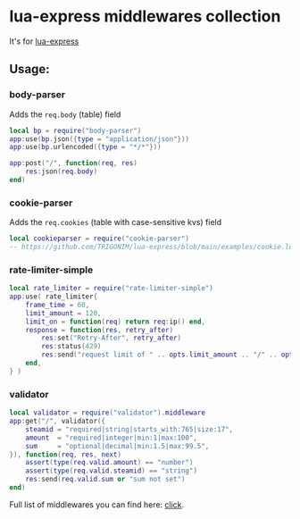 # lua-express middlewares collection

It's for [lua-express](https://github.com/TRIGONIM/lua-express)

## Usage:

### body-parser

Adds the `req.body` (table) field

```lua
local bp = require("body-parser")
app:use(bp.json({type = "application/json"}))
app:use(bp.urlencoded({type = "*/*"}))

app:post("/", function(req, res)
	res:json(req.body)
end)
```

### cookie-parser

Adds the `req.cookies` (table with case-sensitive kvs) field

```lua
local cookieparser = require("cookie-parser")
-- https://github.com/TRIGONIM/lua-express/blob/main/examples/cookie.lua
```

### rate-limiter-simple

```lua
local rate_limiter = require("rate-limiter-simple")
app:use( rate_limiter{
	frame_time = 60,
	limit_amount = 120,
	limit_on = function(req) return req:ip() end,
	response = function(res, retry_after)
		res:set("Retry-After", retry_after)
		res:status(429)
		res:send("request limit of " .. opts.limit_amount .. "/" .. opts.frame_time .. "s exceeded")
	end,
} )
```

### validator

```lua
local validator = require("validator").middleware
app:get("/", validator({
	steamid = "required|string|starts_with:765|size:17",
	amount  = "required|integer|min:1|max:100",
	sum     = "optional|decimal|min:1.5|max:99.5",
}), function(req, res, next)
	assert(type(req.valid.amount) == "number")
	assert(type(req.valid.steamid) == "string")
	res:send(req.valid.sum or "sum not set")
end)
```

Full list of middlewares you can find here: [click](/lua).
